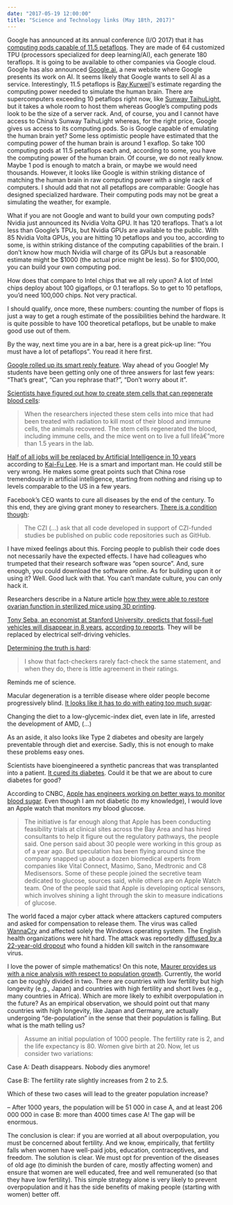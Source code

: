 ```yaml
---
date: "2017-05-19 12:00:00"
title: "Science and Technology links (May 18th, 2017)"
---
```




Google has announced at its annual conference (I/O 2017) that it has [computing pods capable of 11.5 petaflops](https://blog.google/topics/google-cloud/google-cloud-offer-tpus-machine-learning/). They are made of 64 customized TPU (processors specialized for deep learning/AI), each generate 180 teraflops. It is going to be available to other companies via Google cloud. Google has also announced [Google.ai](https://google.ai/), a new website where Google presents its work on AI. It seems likely that Google wants to sell AI as a service. Interestingly, 11.5 petaflops is [Ray Kurweil](https://en.wikipedia.org/wiki/Ray_Kurzweil)&lsquo;s estimate regarding the computing power needed to simulate the human brain. There are supercomputers exceeding 10 petaflops right now, like [Sunway TaihuLight](http://techreport.com/news/30294/homegrown-93pflop-supercomputer-cements-china-top500-lead), but it takes a whole room to host them whereas Google&rsquo;s computing pods look to be the size of a server rack. And, of course, you and I cannot have access to China&rsquo;s Sunway TaihuLight whereas, for the right price, Google gives us access to its computing pods. So is Google capable of emulating the human brain yet? Some less optimistic people have estimated that the computing power of the human brain is around 1 exaflop. So take 100 computing pods at 11.5 petaflops each and, according to some, you have the computing power of the human brain. Of course, we do not really know. Maybe 1 pod is enough to match a brain, or maybe we would need thousands. However, it looks like Google is within striking distance of matching the human brain in raw computing power with a single rack of computers. I should add that not all petaflops are comparable: Google has designed specialized hardware. Their computing pods may not be great a simulating the weather, for example. 

What if you are not Google and want to build your own computing pods? Nvidia just announced its Nvidia Volta GPU. It has 120 teraflops. That&rsquo;s a lot less than Google&rsquo;s TPUs, but Nvidia GPUs are available to the public. With 85 Nvidia Volta GPUs, you are hitting 10 petaflops and you too, according to some, is within striking distance of the computing capabilities of the brain. I don&rsquo;t know how much Nvidia will charge of its GPUs but a reasonable estimate might be $1000 (the actual price might be less). So for $100,000, you can build your own computing pod.

How does that compare to Intel chips that we all rely upon? A lot of Intel chips deploy about 100 gigaflops, or 0.1 teraflops. So to get to 10 petaflops, you&rsquo;d need 100,000 chips. Not very practical.

I should qualify, once more, these numbers: counting the number of flops is just a way to get a rough estimate of the possibilities behind the hardware. It is quite possible to have 100 theoretical petaflops, but be unable to make good use out of them.

By the way, next time you are in a bar, here is a great pick-up line: &ldquo;You must have a lot of petaflops&rdquo;. You read it here first.

[Google rolled up its smart reply feature](https://blog.google/products/gmail/save-time-with-smart-reply-in-gmail/). Way ahead of you Google! My students have been getting only one of three answers for last few years: &ldquo;That&rsquo;s great&rdquo;, &ldquo;Can you rephrase that?&rdquo;, &ldquo;Don&rsquo;t worry about it&rdquo;. 

[Scientists have figured out how to create stem cells that can regenerate blood cells](https://www.scientificamerican.com/article/lab-grown-blood-stem-cells-produced-at-last/):

> When the researchers injected these stem cells into mice that had been treated with radiation to kill most of their blood and immune cells, the animals recovered. The stem cells regenerated the blood, including immune cells, and the mice went on to live a full lifeâ€”more than 1.5 years in the lab.


[Half of all jobs will be replaced by Artificial Intelligence in 10 years](https://www.youtube.com/watch?v=2Pc4HhhW0Xo) according to [Kai-Fu Lee](https://en.wikipedia.org/wiki/Kai-Fu_Lee). He is a smart and important man. He could still be very wrong. He makes some great points such that China rose tremendously in artificial intelligence, starting from nothing and rising up to levels comparable to the US in a few years.

Facebook&rsquo;s CEO wants to cure all diseases by the end of the century. To this end, they are giving grant money to researchers. [There is a condition though](http://www.cell.com/cell/fulltext/S0092-8674(17)30544-5):

> The CZI (&hellip;) ask that all code developed in support of CZI-funded studies be published on public code repositories such as GitHub.


I have mixed feelings about this. Forcing people to publish their code does not necessarily have the expected effects. I have had colleagues who trumpeted that their research software was &ldquo;open source&rdquo;. And, sure enough, you could download the software online. As for building upon it or using it? Well. Good luck with that. You can&rsquo;t mandate culture, you can only hack it.

Researchers describe in a Nature article [how they were able to restore ovarian function in sterilized mice using 3D printing](https://www.nature.com/articles/ncomms15261).

[Tony Seba, an economist at Stanford University, predicts that fossil-fuel vehicles will disappear in 8 years](https://www.amazon.com/Clean-Disruption-Energy-Transportation-Conventional-ebook/dp/B00L2M7UK8/), [according to reports](http://www.financialpost.com/m/wp/news/transportation/blog.html?b=business.financialpost.com/news/transportation/fossil-fuel-vehicles-will-vanish-in-8-years-in-twin-death-spiral-for-big-oil-and-big-autos-says-study-that-shocking-the-industry). They will be replaced by electrical self-driving vehicles.

[Determining the truth is hard](https://drive.google.com/file/d/0B_wUaJ01JSddZTNWVWpkRzVXUzg/view):

> I show that fact-checkers rarely fact-check the same statement, and when they do, there is little agreement in their ratings.


Reminds me of science.

Macular degeneration is a terrible disease where older people become progressively blind. [It looks like it has to do with eating too much sugar](http://www.pnas.org/content/early/2017/05/09/1702302114):

> 
Changing the diet to a low-glycemic-index diet, even late in life, arrested the development of AMD, (&hellip;)


As an aside, it also looks like Type 2 diabetes and obesity are largely preventable through diet and exercise. Sadly, this is not enough to make these problems easy ones.

Scientists have bioengineered a synthetic pancreas that was transplanted into a patient. [It cured its diabetes](https://futurism.com/a-patient-with-diabetes-no-longer-needs-insulin-after-receiving-a-bioengineered-pancreas/). Could it be that we are about to cure diabetes for good?

According to CNBC, [Apple has engineers working on better ways to monitor blood sugar](http://www.cnbc.com/2017/04/12/apple-working-on-glucose-sensors-diabetes-treatment.html). Even though I am not diabetic (to my knowledge), I would love an Apple watch that monitors my blood glucose.

> The initiative is far enough along that Apple has been conducting feasibility trials at clinical sites across the Bay Area and has hired consultants to help it figure out the regulatory pathways, the people said. One person said about 30 people were working in this group as of a year ago. But speculation has been flying around since the company snapped up about a dozen biomedical experts from companies like Vital Connect, Masimo, Sano, Medtronic and C8 Medisensors. Some of these people joined the secretive team dedicated to glucose, sources said, while others are on Apple Watch team. One of the people said that Apple is developing optical sensors, which involves shining a light through the skin to measure indications of glucose. 


The world faced a major cyber attack where attackers captured computers and asked for compensation to release them. The virus was called [WannaCry](https://en.wikipedia.org/wiki/WannaCry) and affected solely the Windows operating system. The English health organizations were hit hard. The attack was reportedly [diffused by a 22-year-old dropout](https://www.theguardian.com/technology/2017/may/15/accidental-hero-who-halted-cyber-attack-is-22-year-old-english-blogger) who found a hidden kill switch in the ransomware virus.

I love the power of simple mathematics! On this note, [Maurer provides us with a nice analysis with respect to population growth](https://ieet.org/index.php/IEET2/more/longevity_overpopulation_the_erroneous_equation). Currently, the world can be roughly divided in two. There are countries with low fertility but high longevity (e.g., Japan) and countries with high fertility and short lives (e.g., many countries in Africa). Which are more likely to exhibit overpopulation in the future? As an empirical observation, we should point out that many countries with high longevity, like Japan and Germany, are actually undergoing &ldquo;de-population&rdquo; in the sense that their population is falling. But what is the math telling us?

> Assume an initial population of 1000 people. The fertility rate is 2, and the life expectancy is 80. Women give birth at 20. Now, let us consider two variations:

Case A: Death disappears. Nobody dies anymore!

Case B: The fertility rate slightly increases from 2 to 2.5.

Which of these two cases will lead to the greater population increase?

&#8211; After 1000 years, the population will be 51 000 in case A, and at least 206 000 000 in case B: more than 4000 times case A! The gap will be enormous.


The conclusion is clear: if you are worried at all about overpopulation, you must be concerned about fertility. And we know, empirically, that fertility falls when women have well-paid jobs, education, contraceptives, and freedom. The solution is clear. We must opt for prevention of the diseases of old age (to diminish the burden of care, mostly affecting women) and ensure that women are well educated, free and well remunerated (so that they have low fertility). This simple strategy alone is very likely to prevent overpopulation and it has the side benefits of making people (starting with women) better off.

